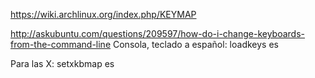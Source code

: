 https://wiki.archlinux.org/index.php/KEYMAP


http://askubuntu.com/questions/209597/how-do-i-change-keyboards-from-the-command-line
Consola, teclado a español:
loadkeys es

Para las X:
setxkbmap es
